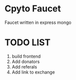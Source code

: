 # Cpyto Faucet
Faucet written in express mongo 

# TODO LIST
1. build frontend
2. Add donators 
3. Add referals
4. Add link to exchange

